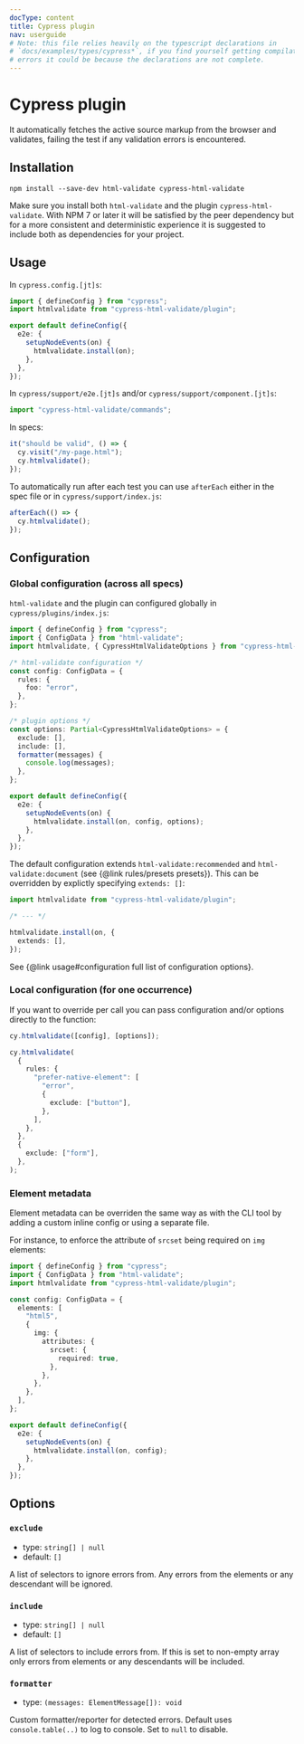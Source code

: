 ```yaml
---
docType: content
title: Cypress plugin
nav: userguide
# Note: this file relies heavily on the typescript declarations in
# `docs/examples/types/cypress*`, if you find yourself getting compilation
# errors it could be because the declarations are not complete.
---
```


# Cypress plugin

It automatically fetches the active source markup from the browser and validates, failing the test if any validation errors is encountered.

## Installation

    npm install --save-dev html-validate cypress-html-validate

Make sure you install both `html-validate` and the plugin `cypress-html-validate`.
With NPM 7 or later it will be satisfied by the peer dependency but for a more consistent and deterministic experience it is suggested to include both as dependencies for your project.

## Usage

In `cypress.config.[jt]s`:

```ts
import { defineConfig } from "cypress";
import htmlvalidate from "cypress-html-validate/plugin";

export default defineConfig({
  e2e: {
    setupNodeEvents(on) {
      htmlvalidate.install(on);
    },
  },
});
```

In `cypress/support/e2e.[jt]s` and/or `cypress/support/component.[jt]s`:

```ts
import "cypress-html-validate/commands";
```

In specs:

```ts nocompile
it("should be valid", () => {
  cy.visit("/my-page.html");
  cy.htmlvalidate();
});
```

To automatically run after each test you can use `afterEach` either in the spec file or in `cypress/support/index.js`:

```ts nocompile
afterEach(() => {
  cy.htmlvalidate();
});
```

## Configuration

### Global configuration (across all specs)

`html-validate` and the plugin can configured globally in `cypress/plugins/index.js`:

```ts
import { defineConfig } from "cypress";
import { ConfigData } from "html-validate";
import htmlvalidate, { CypressHtmlValidateOptions } from "cypress-html-validate/plugin";

/* html-validate configuration */
const config: ConfigData = {
  rules: {
    foo: "error",
  },
};

/* plugin options */
const options: Partial<CypressHtmlValidateOptions> = {
  exclude: [],
  include: [],
  formatter(messages) {
    console.log(messages);
  },
};

export default defineConfig({
  e2e: {
    setupNodeEvents(on) {
      htmlvalidate.install(on, config, options);
    },
  },
});
```

The default configuration extends `html-validate:recommended` and `html-validate:document` (see {@link rules/presets presets}).
This can be overridden by explictly specifying `extends: []`:

```ts nocompile
import htmlvalidate from "cypress-html-validate/plugin";

/* --- */

htmlvalidate.install(on, {
  extends: [],
});
```

See {@link usage#configuration full list of configuration options}.

### Local configuration (for one occurrence)

If you want to override per call you can pass configuration and/or options directly to the function:

```ts nocompile
cy.htmlvalidate([config], [options]);
```

```ts nocompile
cy.htmlvalidate(
  {
    rules: {
      "prefer-native-element": [
        "error",
        {
          exclude: ["button"],
        },
      ],
    },
  },
  {
    exclude: ["form"],
  },
);
```

### Element metadata

Element metadata can be overriden the same way as with the CLI tool by adding a custom inline config or using a separate file.

For instance, to enforce the attribute of `srcset` being required on `img` elements:

```ts
import { defineConfig } from "cypress";
import { ConfigData } from "html-validate";
import htmlvalidate from "cypress-html-validate/plugin";

const config: ConfigData = {
  elements: [
    "html5",
    {
      img: {
        attributes: {
          srcset: {
            required: true,
          },
        },
      },
    },
  ],
};

export default defineConfig({
  e2e: {
    setupNodeEvents(on) {
      htmlvalidate.install(on, config);
    },
  },
});
```

## Options

### `exclude`

- type: `string[] | null`
- default: `[]`

A list of selectors to ignore errors from.
Any errors from the elements or any descendant will be ignored.

### `include`

- type: `string[] | null`
- default: `[]`

A list of selectors to include errors from.
If this is set to non-empty array only errors from elements or any descendants will be included.

### `formatter`

- type: `(messages: ElementMessage[]): void`

Custom formatter/reporter for detected errors.
Default uses `console.table(..)` to log to console.
Set to `null` to disable.
